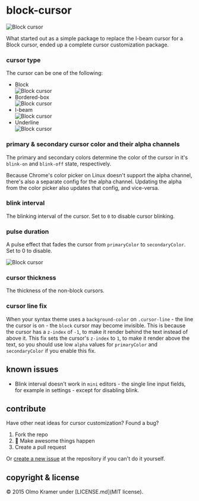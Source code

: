 # block-cursor

![Block cursor](https://raw.githubusercontent.com/olmokramer/atom-block-cursor/master/cursor-block.png)

What started out as a simple package to replace the I-beam cursor for a Block cursor, ended up a complete cursor customization package.

### cursor type

The cursor can be one of the following:
* Block <br>![Block cursor](https://raw.githubusercontent.com/olmokramer/atom-block-cursor/master/cursor-block.png)
* Bordered-box <br>![Block cursor](https://raw.githubusercontent.com/olmokramer/atom-block-cursor/master/cursor-bordered-box.png)
* I-beam <br>![Block cursor](https://raw.githubusercontent.com/olmokramer/atom-block-cursor/master/cursor-i-beam.png)
* Underline <br>![Block cursor](https://raw.githubusercontent.com/olmokramer/atom-block-cursor/master/cursor-underline.png)

### primary & secondary cursor color and their alpha channels

The primary and secondary colors determine the color of the cursor in it's `blink-on` and `blink-off` state, respectively.

Because Chrome's color picker on Linux doesn't support the alpha channel, there's also a separate config for the alpha channel. Updating the alpha from the color picker also updates that config, and vice-versa.

### blink interval

The blinking interval of the cursor. Set to `0` to disable cursor blinking.

### pulse duration

A pulse effect that fades the cursor from `primaryColor` to `secondaryColor`. Set to 0 to disable.

![Block cursor](https://raw.githubusercontent.com/olmokramer/atom-block-cursor/master/cursor-pulse.gif)

### cursor thickness

The thickness of the non-block cursors.

### cursor line fix

When your syntax theme uses a `background-color` on `.cursor-line` - the line the cursor is on - the `block` cursor may become invisible. This is because the cursor has a `z-index` of `-1`, to make it render behind the text instead of above it. This fix sets the cursor's `z-index` to `1`, to make it render above the text, so you should use low `alpha` values for `primaryColor` and `secondaryColor` if you enable this fix.

## known issues

* Blink interval doesn't work in `mini` editors - the single line input fields, for example in settings - except for disabling blink.

## contribute

Have other neat ideas for cursor customization? Found a bug?

1. Fork the repo
2. :rocket: Make awesome things happen
3. Create a pull request

Or [create a new issue](https://github.com/olmokramer/atom-block-cursor/issues/new) at the repository if you can't do it yourself.

## copyright & license

&copy; 2015 Olmo Kramer under [LICENSE.md](MIT license).